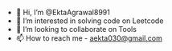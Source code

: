 - 👋 Hi, I’m @EktaAgrawal8991
- 👀 I’m interested in solving code on Leetcode
- 💞️ I’m looking to collaborate on Tools
- 📫 How to reach me - aekta030@gmail.com

<!---
EktaAgrawal8991/EktaAgrawal8991 is a ✨ special ✨ repository because its `README.md` (this file) appears on your GitHub profile.
You can click the Preview link to take a look at your changes.
--->
